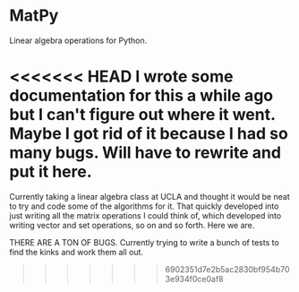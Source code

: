 # MatPy
Linear algebra operations for Python.

<<<<<<< HEAD
I wrote some documentation for this a while ago but I can't figure out where it went. Maybe I got rid of it because I had so many bugs. Will have to rewrite and put it here.
=======
Currently taking a linear algebra class at UCLA and thought it would be neat to try and code some of the algorithms for it. That quickly developed into just writing all the matrix operations I could think of, which developed into writing vector and set operations, so on and so forth. Here we are.

THERE ARE A TON OF BUGS. Currently trying to write a bunch of tests to find the kinks and work them all out. 
>>>>>>> 6902351d7e2b5ac2830bf954b703e934f0ce0af8
